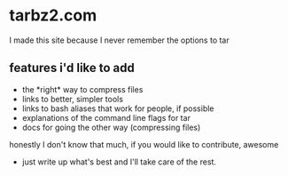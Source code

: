 # tarbz2.com

I made this site because I never remember the options to tar

## features i'd like to add

- the \*right\* way to compress files
- links to better, simpler tools
- links to bash aliases that work for people, if possible
- explanations of the command line flags for tar
- docs for going the other way (compressing files)

honestly I don't know that much, if you would like to contribute, awesome
- just write up what's best and I'll take care of the rest.

